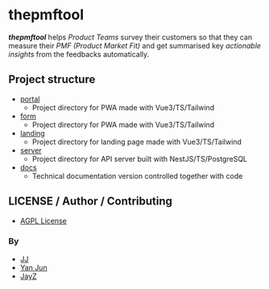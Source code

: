 # thepmftool
***thepmftool*** helps *Product Teams* survey their customers so that they can measure their *PMF (Product Market Fit)* and get summarised key *actionable insights* from the feedbacks automatically.


## Project structure
- [portal](./portal/README.md)
    - Project directory for PWA made with Vue3/TS/Tailwind
- [form](./form/README.md)
    - Project directory for PWA made with Vue3/TS/Tailwind
- [landing](./landing/README.md)
    - Project directory for landing page made with Vue3/TS/Tailwind
- [server](./server/README.md)
    - Project directory for API server built with NestJS/TS/PostgreSQL
- [docs](./docs/README.md)
    - Technical documentation version controlled together with code


## LICENSE / Author / Contributing
- [AGPL License](./LICENSE)

### By
- [JJ](https://github.com/Jaimeloeuf)
- [Yan Jun](https://github.com/yanjunn)
- [JayZ](https://github.com/MysteryGenius)